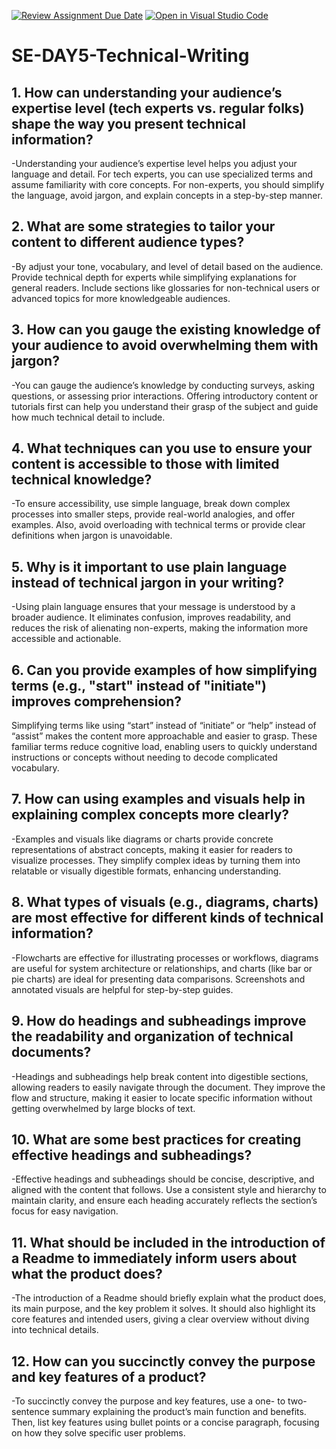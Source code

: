 [![Review Assignment Due Date](https://classroom.github.com/assets/deadline-readme-button-22041afd0340ce965d47ae6ef1cefeee28c7c493a6346c4f15d667ab976d596c.svg)](https://classroom.github.com/a/zsAR-pyY)
[![Open in Visual Studio Code](https://classroom.github.com/assets/open-in-vscode-2e0aaae1b6195c2367325f4f02e2d04e9abb55f0b24a779b69b11b9e10269abc.svg)](https://classroom.github.com/online_ide?assignment_repo_id=16256725&assignment_repo_type=AssignmentRepo)
# SE-DAY5-Technical-Writing
## 1. How can understanding your audience’s expertise level (tech experts vs. regular folks) shape the way you present technical information?
-Understanding your audience’s expertise level helps you adjust your language and detail. For tech experts, you can use specialized terms and assume familiarity with core concepts. For non-experts, you should simplify the language, avoid jargon, and explain concepts in a step-by-step manner.

## 2. What are some strategies to tailor your content to different audience types?
-By adjust your tone, vocabulary, and level of detail based on the audience. Provide technical depth for experts while simplifying explanations for general readers. Include sections like glossaries for non-technical users or advanced topics for more knowledgeable audiences.

## 3. How can you gauge the existing knowledge of your audience to avoid overwhelming them with jargon?
-You can gauge the audience’s knowledge by conducting surveys, asking questions, or assessing prior interactions. Offering introductory content or tutorials first can help you understand their grasp of the subject and guide how much technical detail to include.

## 4. What techniques can you use to ensure your content is accessible to those with limited technical knowledge?
-To ensure accessibility, use simple language, break down complex processes into smaller steps, provide real-world analogies, and offer examples. Also, avoid overloading with technical terms or provide clear definitions when jargon is unavoidable.

## 5. Why is it important to use plain language instead of technical jargon in your writing?
-Using plain language ensures that your message is understood by a broader audience. It eliminates confusion, improves readability, and reduces the risk of alienating non-experts, making the information more accessible and actionable.

## 6. Can you provide examples of how simplifying terms (e.g., "start" instead of "initiate") improves comprehension?
Simplifying terms like using “start” instead of “initiate” or “help” instead of “assist” makes the content more approachable and easier to grasp. These familiar terms reduce cognitive load, enabling users to quickly understand instructions or concepts without needing to decode complicated vocabulary.

## 7. How can using examples and visuals help in explaining complex concepts more clearly?
-Examples and visuals like diagrams or charts provide concrete representations of abstract concepts, making it easier for readers to visualize processes. They simplify complex ideas by turning them into relatable or visually digestible formats, enhancing understanding.

## 8. What types of visuals (e.g., diagrams, charts) are most effective for different kinds of technical information?
-Flowcharts are effective for illustrating processes or workflows, diagrams are useful for system architecture or relationships, and charts (like bar or pie charts) are ideal for presenting data comparisons. Screenshots and annotated visuals are helpful for step-by-step guides.

## 9. How do headings and subheadings improve the readability and organization of technical documents?
-Headings and subheadings help break content into digestible sections, allowing readers to easily navigate through the document. They improve the flow and structure, making it easier to locate specific information without getting overwhelmed by large blocks of text.

## 10. What are some best practices for creating effective headings and subheadings?
-Effective headings and subheadings should be concise, descriptive, and aligned with the content that follows. Use a consistent style and hierarchy to maintain clarity, and ensure each heading accurately reflects the section’s focus for easy navigation.

## 11. What should be included in the introduction of a Readme to immediately inform users about what the product does?
-The introduction of a Readme should briefly explain what the product does, its main purpose, and the key problem it solves. It should also highlight its core features and intended users, giving a clear overview without diving into technical details.

## 12. How can you succinctly convey the purpose and key features of a product?
-To succinctly convey the purpose and key features, use a one- to two-sentence summary explaining the product’s main function and benefits. Then, list key features using bullet points or a concise paragraph, focusing on how they solve specific user problems.
